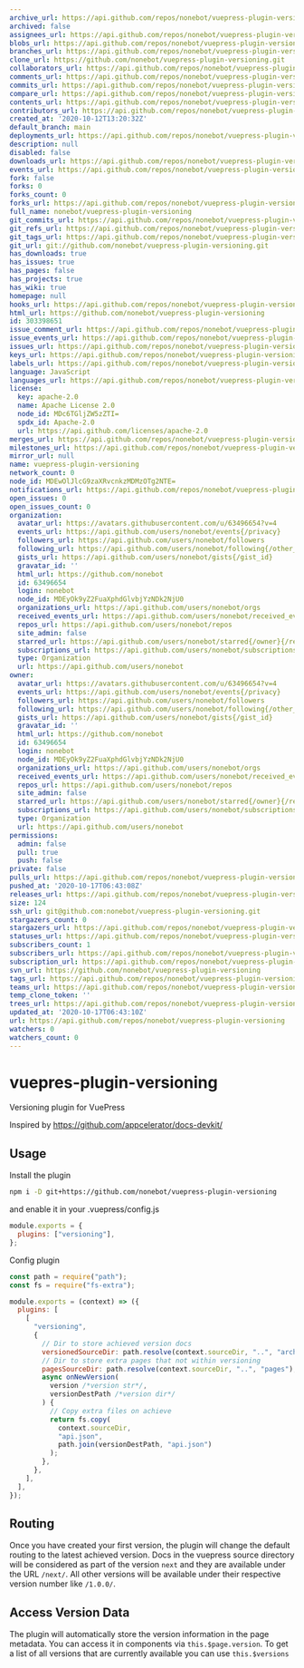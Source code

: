 ```yaml
---
archive_url: https://api.github.com/repos/nonebot/vuepress-plugin-versioning/{archive_format}{/ref}
archived: false
assignees_url: https://api.github.com/repos/nonebot/vuepress-plugin-versioning/assignees{/user}
blobs_url: https://api.github.com/repos/nonebot/vuepress-plugin-versioning/git/blobs{/sha}
branches_url: https://api.github.com/repos/nonebot/vuepress-plugin-versioning/branches{/branch}
clone_url: https://github.com/nonebot/vuepress-plugin-versioning.git
collaborators_url: https://api.github.com/repos/nonebot/vuepress-plugin-versioning/collaborators{/collaborator}
comments_url: https://api.github.com/repos/nonebot/vuepress-plugin-versioning/comments{/number}
commits_url: https://api.github.com/repos/nonebot/vuepress-plugin-versioning/commits{/sha}
compare_url: https://api.github.com/repos/nonebot/vuepress-plugin-versioning/compare/{base}...{head}
contents_url: https://api.github.com/repos/nonebot/vuepress-plugin-versioning/contents/{+path}
contributors_url: https://api.github.com/repos/nonebot/vuepress-plugin-versioning/contributors
created_at: '2020-10-12T13:20:32Z'
default_branch: main
deployments_url: https://api.github.com/repos/nonebot/vuepress-plugin-versioning/deployments
description: null
disabled: false
downloads_url: https://api.github.com/repos/nonebot/vuepress-plugin-versioning/downloads
events_url: https://api.github.com/repos/nonebot/vuepress-plugin-versioning/events
fork: false
forks: 0
forks_count: 0
forks_url: https://api.github.com/repos/nonebot/vuepress-plugin-versioning/forks
full_name: nonebot/vuepress-plugin-versioning
git_commits_url: https://api.github.com/repos/nonebot/vuepress-plugin-versioning/git/commits{/sha}
git_refs_url: https://api.github.com/repos/nonebot/vuepress-plugin-versioning/git/refs{/sha}
git_tags_url: https://api.github.com/repos/nonebot/vuepress-plugin-versioning/git/tags{/sha}
git_url: git://github.com/nonebot/vuepress-plugin-versioning.git
has_downloads: true
has_issues: true
has_pages: false
has_projects: true
has_wiki: true
homepage: null
hooks_url: https://api.github.com/repos/nonebot/vuepress-plugin-versioning/hooks
html_url: https://github.com/nonebot/vuepress-plugin-versioning
id: 303398651
issue_comment_url: https://api.github.com/repos/nonebot/vuepress-plugin-versioning/issues/comments{/number}
issue_events_url: https://api.github.com/repos/nonebot/vuepress-plugin-versioning/issues/events{/number}
issues_url: https://api.github.com/repos/nonebot/vuepress-plugin-versioning/issues{/number}
keys_url: https://api.github.com/repos/nonebot/vuepress-plugin-versioning/keys{/key_id}
labels_url: https://api.github.com/repos/nonebot/vuepress-plugin-versioning/labels{/name}
language: JavaScript
languages_url: https://api.github.com/repos/nonebot/vuepress-plugin-versioning/languages
license:
  key: apache-2.0
  name: Apache License 2.0
  node_id: MDc6TGljZW5zZTI=
  spdx_id: Apache-2.0
  url: https://api.github.com/licenses/apache-2.0
merges_url: https://api.github.com/repos/nonebot/vuepress-plugin-versioning/merges
milestones_url: https://api.github.com/repos/nonebot/vuepress-plugin-versioning/milestones{/number}
mirror_url: null
name: vuepress-plugin-versioning
network_count: 0
node_id: MDEwOlJlcG9zaXRvcnkzMDMzOTg2NTE=
notifications_url: https://api.github.com/repos/nonebot/vuepress-plugin-versioning/notifications{?since,all,participating}
open_issues: 0
open_issues_count: 0
organization:
  avatar_url: https://avatars.githubusercontent.com/u/63496654?v=4
  events_url: https://api.github.com/users/nonebot/events{/privacy}
  followers_url: https://api.github.com/users/nonebot/followers
  following_url: https://api.github.com/users/nonebot/following{/other_user}
  gists_url: https://api.github.com/users/nonebot/gists{/gist_id}
  gravatar_id: ''
  html_url: https://github.com/nonebot
  id: 63496654
  login: nonebot
  node_id: MDEyOk9yZ2FuaXphdGlvbjYzNDk2NjU0
  organizations_url: https://api.github.com/users/nonebot/orgs
  received_events_url: https://api.github.com/users/nonebot/received_events
  repos_url: https://api.github.com/users/nonebot/repos
  site_admin: false
  starred_url: https://api.github.com/users/nonebot/starred{/owner}{/repo}
  subscriptions_url: https://api.github.com/users/nonebot/subscriptions
  type: Organization
  url: https://api.github.com/users/nonebot
owner:
  avatar_url: https://avatars.githubusercontent.com/u/63496654?v=4
  events_url: https://api.github.com/users/nonebot/events{/privacy}
  followers_url: https://api.github.com/users/nonebot/followers
  following_url: https://api.github.com/users/nonebot/following{/other_user}
  gists_url: https://api.github.com/users/nonebot/gists{/gist_id}
  gravatar_id: ''
  html_url: https://github.com/nonebot
  id: 63496654
  login: nonebot
  node_id: MDEyOk9yZ2FuaXphdGlvbjYzNDk2NjU0
  organizations_url: https://api.github.com/users/nonebot/orgs
  received_events_url: https://api.github.com/users/nonebot/received_events
  repos_url: https://api.github.com/users/nonebot/repos
  site_admin: false
  starred_url: https://api.github.com/users/nonebot/starred{/owner}{/repo}
  subscriptions_url: https://api.github.com/users/nonebot/subscriptions
  type: Organization
  url: https://api.github.com/users/nonebot
permissions:
  admin: false
  pull: true
  push: false
private: false
pulls_url: https://api.github.com/repos/nonebot/vuepress-plugin-versioning/pulls{/number}
pushed_at: '2020-10-17T06:43:08Z'
releases_url: https://api.github.com/repos/nonebot/vuepress-plugin-versioning/releases{/id}
size: 124
ssh_url: git@github.com:nonebot/vuepress-plugin-versioning.git
stargazers_count: 0
stargazers_url: https://api.github.com/repos/nonebot/vuepress-plugin-versioning/stargazers
statuses_url: https://api.github.com/repos/nonebot/vuepress-plugin-versioning/statuses/{sha}
subscribers_count: 1
subscribers_url: https://api.github.com/repos/nonebot/vuepress-plugin-versioning/subscribers
subscription_url: https://api.github.com/repos/nonebot/vuepress-plugin-versioning/subscription
svn_url: https://github.com/nonebot/vuepress-plugin-versioning
tags_url: https://api.github.com/repos/nonebot/vuepress-plugin-versioning/tags
teams_url: https://api.github.com/repos/nonebot/vuepress-plugin-versioning/teams
temp_clone_token: ''
trees_url: https://api.github.com/repos/nonebot/vuepress-plugin-versioning/git/trees{/sha}
updated_at: '2020-10-17T06:43:10Z'
url: https://api.github.com/repos/nonebot/vuepress-plugin-versioning
watchers: 0
watchers_count: 0
---
```


# vuepres-plugin-versioning

Versioning plugin for VuePress

Inspired by <https://github.com/appcelerator/docs-devkit/>

## Usage

Install the plugin

```bash
npm i -D git+https://github.com/nonebot/vuepress-plugin-versioning
```

and enable it in your .vuepress/config.js

```js
module.exports = {
  plugins: ["versioning"],
};
```

Config plugin

```js
const path = require("path");
const fs = require("fs-extra");

module.exports = (context) => ({
  plugins: [
    [
      "versioning",
      {
        // Dir to store achieved version docs
        versionedSourceDir: path.resolve(context.sourceDir, "..", "archive"),
        // Dir to store extra pages that not within versioning
        pagesSourceDir: path.resolve(context.sourceDir, "..", "pages"),
        async onNewVersion(
          version /*version str*/,
          versionDestPath /*version dir*/
        ) {
          // Copy extra files on achieve
          return fs.copy(
            context.sourceDir,
            "api.json",
            path.join(versionDestPath, "api.json")
          );
        },
      },
    ],
  ],
});
```

## Routing

Once you have created your first version, the plugin will change the default routing to the latest achieved version. Docs in the vuepress source directory will be considered as part of the version `next` and they are available under the URL `/next/`. All other versions will be available under their respective version number like `/1.0.0/`.

## Access Version Data

The plugin will automatically store the version information in the page metadata. You can access it in components via `this.$page.version`. To get a list of all versions that are currently available you can use `this.$versions`

